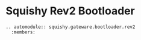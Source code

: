 # Squishy Rev2 Bootloader

```{eval-rst}
.. automodule:: squishy.gateware.bootloader.rev2
  :members:
```
